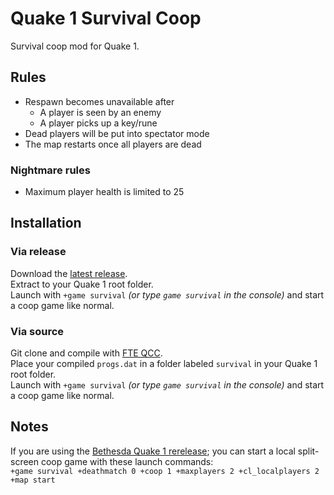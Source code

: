 # Quake 1 Survival Coop
Survival coop mod for Quake 1.

## Rules
* Respawn becomes unavailable after
	* A player is seen by an enemy
	* A player picks up a key/rune
* Dead players will be put into spectator mode
* The map restarts once all players are dead
### Nightmare rules
* Maximum player health is limited to 25

## Installation
### Via release
Download the [latest release](../../releases).\
Extract to your Quake 1 root folder.\
Launch with `+game survival` _(or type `game survival` in the console)_ and start a coop game like normal.


### Via source
Git clone and compile with [FTE QCC](https://fte.triptohell.info/downloads).\
Place your compiled `progs.dat` in a folder labeled `survival` in your Quake 1 root folder.\
Launch with `+game survival` _(or type `game survival` in the console)_ and start a coop game like normal.

## Notes
If you are using the [Bethesda Quake 1 rerelease](https://store.steampowered.com/app/2310); you can start a local split-screen coop game with these launch commands:\
`+game survival +deathmatch 0 +coop 1 +maxplayers 2 +cl_localplayers 2 +map start`